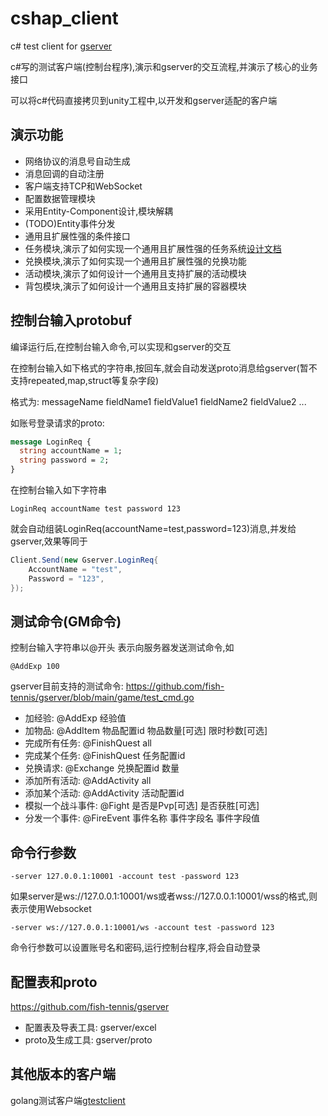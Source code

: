 # cshap_client
c# test client for [gserver](https://github.com/fish-tennis/gserver)

c#写的测试客户端(控制台程序),演示和gserver的交互流程,并演示了核心的业务接口

可以将c#代码直接拷贝到unity工程中,以开发和gserver适配的客户端

## 演示功能
- 网络协议的消息号自动生成
- 消息回调的自动注册
- 客户端支持TCP和WebSocket
- 配置数据管理模块
- 采用Entity-Component设计,模块解耦
- (TODO)Entity事件分发
- 通用且扩展性强的条件接口
- 任务模块,演示了如何实现一个通用且扩展性强的任务系统[设计文档](/Design_Quest.md)
- 兑换模块,演示了如何实现一个通用且扩展性强的兑换功能
- 活动模块,演示了如何设计一个通用且支持扩展的活动模块
- 背包模块,演示了如何设计一个通用且支持扩展的容器模块

## 控制台输入protobuf
编译运行后,在控制台输入命令,可以实现和gserver的交互

在控制台输入如下格式的字符串,按回车,就会自动发送proto消息给gserver(暂不支持repeated,map,struct等复杂字段)

格式为: messageName fieldName1 fieldValue1 fieldName2 fieldValue2 ...

如账号登录请求的proto:
```protobuf
message LoginReq {
  string accountName = 1;
  string password = 2;
}
```
在控制台输入如下字符串
```
LoginReq accountName test password 123
```
就会自动组装LoginReq(accountName=test,password=123)消息,并发给gserver,效果等同于
```c#
Client.Send(new Gserver.LoginReq{
    AccountName = "test",
    Password = "123",
});
```

## 测试命令(GM命令)
控制台输入字符串以@开头 表示向服务器发送测试命令,如
```
@AddExp 100
```
gserver目前支持的测试命令: https://github.com/fish-tennis/gserver/blob/main/game/test_cmd.go

- 加经验: @AddExp 经验值
- 加物品: @AddItem 物品配置id 物品数量[可选] 限时秒数[可选]
- 完成所有任务: @FinishQuest all
- 完成某个任务: @FinishQuest 任务配置id
- 兑换请求: @Exchange 兑换配置id 数量
- 添加所有活动: @AddActivity all
- 添加某个活动: @AddActivity 活动配置id
- 模拟一个战斗事件: @Fight 是否是Pvp[可选] 是否获胜[可选]
- 分发一个事件: @FireEvent 事件名称 事件字段名 事件字段值

## 命令行参数
```shell
-server 127.0.0.1:10001 -account test -password 123
```

如果server是ws://127.0.0.1:10001/ws或者wss://127.0.0.1:10001/wss的格式,则表示使用Websocket
```shell
-server ws://127.0.0.1:10001/ws -account test -password 123
```
命令行参数可以设置账号名和密码,运行控制台程序,将会自动登录

## 配置表和proto
https://github.com/fish-tennis/gserver
- 配置表及导表工具: gserver/excel
- proto及生成工具: gserver/proto

## 其他版本的客户端
golang测试客户端[gtestclient](https://github.com/fish-tennis/gtestclient)

